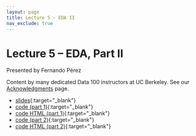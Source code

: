 ```yaml
---
layout: page
title: Lecture 5 – EDA II
nav_exclude: true
---
```


# Lecture 5 – EDA, Part II

Presented by Fernando Pérez

Content by many dedicated Data 100 instructors at UC Berkeley. See our [Acknowledgments](../../acks) page.

- [slides](https://docs.google.com/presentation/d/1jKD-mg0Fx_a9PpVmvhv68WNv__BPw_Z1nSXoM44uwHQ/edit?usp=sharing){:target="_blank"}
- [code (part 1)](https://data100.datahub.berkeley.edu/hub/user-redirect/git-pull?repo=https%3A%2F%2Fgithub.com%2FDS-100%2Ffa23-student&urlpath=lab%2Ftree%2Ffa23-student%2Flecture%2Flec05%2Flec04-eda.ipynb&branch=main){:target="_blank"}
- [code HTML (part 1)](../../resources/assets/lectures/lec05/lec04-eda.html){:target="_blank"}
- [code (part 2)](https://data100.datahub.berkeley.edu/hub/user-redirect/git-pull?repo=https%3A%2F%2Fgithub.com%2FDS-100%2Ffa23-student&urlpath=lab%2Ftree%2Ffa23-student%2Flecture%2Flec05%2Flec05-eda.ipynb&branch=main){:target="_blank"}
- [code HTML (part 2)](../../resources/assets/lectures/lec05/lec05-eda.html){:target="_blank"}

